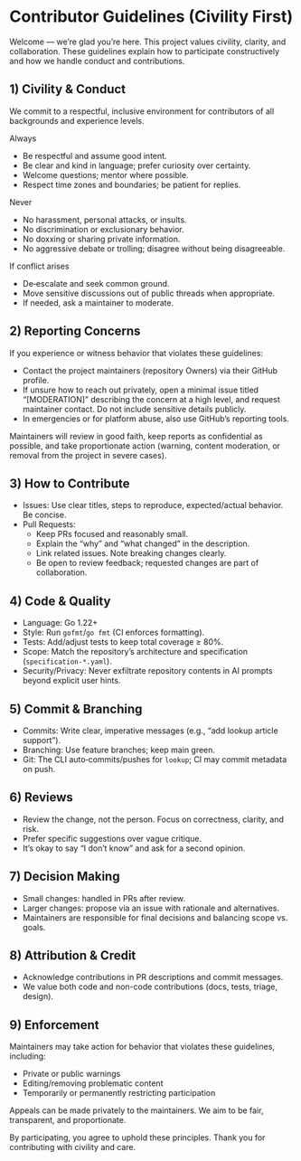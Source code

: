 # Contributor Guidelines (Civility First)

Welcome — we’re glad you’re here. This project values civility, clarity, and collaboration. These guidelines explain how to participate constructively and how we handle conduct and contributions.

## 1) Civility & Conduct

We commit to a respectful, inclusive environment for contributors of all backgrounds and experience levels.

Always
- Be respectful and assume good intent.
- Be clear and kind in language; prefer curiosity over certainty.
- Welcome questions; mentor where possible.
- Respect time zones and boundaries; be patient for replies.

Never
- No harassment, personal attacks, or insults.
- No discrimination or exclusionary behavior.
- No doxxing or sharing private information.
- No aggressive debate or trolling; disagree without being disagreeable.

If conflict arises
- De‑escalate and seek common ground.
- Move sensitive discussions out of public threads when appropriate.
- If needed, ask a maintainer to moderate.

## 2) Reporting Concerns

If you experience or witness behavior that violates these guidelines:
- Contact the project maintainers (repository Owners) via their GitHub profile.
- If unsure how to reach out privately, open a minimal issue titled “[MODERATION]” describing the concern at a high level, and request maintainer contact. Do not include sensitive details publicly.
- In emergencies or for platform abuse, also use GitHub’s reporting tools.

Maintainers will review in good faith, keep reports as confidential as possible, and take proportionate action (warning, content moderation, or removal from the project in severe cases).

## 3) How to Contribute

- Issues: Use clear titles, steps to reproduce, expected/actual behavior. Be concise.
- Pull Requests:
  - Keep PRs focused and reasonably small.
  - Explain the “why” and “what changed” in the description.
  - Link related issues. Note breaking changes clearly.
  - Be open to review feedback; requested changes are part of collaboration.

## 4) Code & Quality

- Language: Go 1.22+
- Style: Run `gofmt`/`go fmt` (CI enforces formatting).
- Tests: Add/adjust tests to keep total coverage ≥ 80%.
- Scope: Match the repository’s architecture and specification (`specification-*.yaml`).
- Security/Privacy: Never exfiltrate repository contents in AI prompts beyond explicit user hints.

## 5) Commit & Branching

- Commits: Write clear, imperative messages (e.g., “add lookup article support”).
- Branching: Use feature branches; keep main green.
- Git: The CLI auto‑commits/pushes for `lookup`; CI may commit metadata on push.

## 6) Reviews

- Review the change, not the person. Focus on correctness, clarity, and risk.
- Prefer specific suggestions over vague critique.
- It’s okay to say “I don’t know” and ask for a second opinion.

## 7) Decision Making

- Small changes: handled in PRs after review.
- Larger changes: propose via an issue with rationale and alternatives.
- Maintainers are responsible for final decisions and balancing scope vs. goals.

## 8) Attribution & Credit

- Acknowledge contributions in PR descriptions and commit messages.
- We value both code and non-code contributions (docs, tests, triage, design).

## 9) Enforcement

Maintainers may take action for behavior that violates these guidelines, including:
- Private or public warnings
- Editing/removing problematic content
- Temporarily or permanently restricting participation

Appeals can be made privately to the maintainers. We aim to be fair, transparent, and proportionate.

By participating, you agree to uphold these principles. Thank you for contributing with civility and care.

